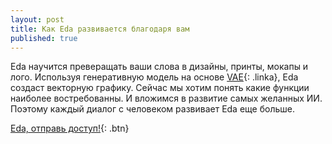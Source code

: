 ```yaml
---
layout: post
title: Как Eda развивается благодаря вам
published: true
---
```

Eda научится преверащать ваши слова в дизайны, принты, мокапы и лого. Используя генеративную модель на основе [VAE](https://en.wikipedia.org/wiki/Autoencoder#Variational_autoencoder_(VAE)){: .linka}, Eda создаст векторную графику. 
Сейчас мы хотим понять какие функции наиболее востребованны. И вложимся в развитие самых желанных ИИ.
Поэтому каждый диалог с человеком развивает Eda еще больше.

[Eda, отправь доступ!](https://docs.google.com/forms/d/e/1FAIpQLSdbNCTrH9p4CPYzERdFSWycf257Bw1L-4pRBpnLNnxA3Pq7HA/viewform){: .btn}

